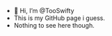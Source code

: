 - 👋 Hi, I’m @TooSwifty
- This is my GitHub page i guess.
- Nothing to see here though.


<!---
DoULikeCookies/DoULikeCookies is a ✨ special ✨ repository because its `README.md` (this file) appears on your GitHub profile.
You can click the Preview link to take a look at your changes.
--->
